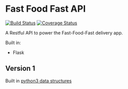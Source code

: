 # Fast Food Fast API

[![Build Status](https://travis-ci.org/ThaDeveloper/FastFoodFast_API.svg?branch=challenge2)](https://travis-ci.org/ThaDeveloper/FastFoodFast_API)
[![Coverage Status](https://coveralls.io/repos/github/ThaDeveloper/FastFoodFast_API/badge.svg?branch=challenge2)](https://coveralls.io/github/ThaDeveloper/FastFoodFast_API?branch=challenge2)

A Restful API to power the Fast-Food-Fast delivery app.

Built in:
- Flask

## Version 1

Built in [python3 data structures](https://docs.python.org/3/tutorial/datastructures.html)


